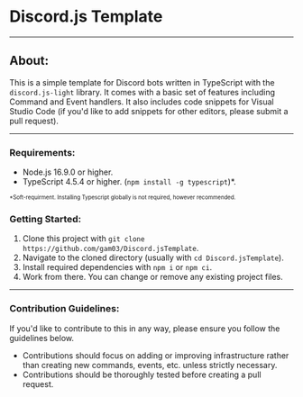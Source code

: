 # Discord.js Template
------------------------------------------------

## About:
This is a simple template for Discord bots written in TypeScript with the `discord.js-light` library. It comes with a basic set of features including Command and Event handlers. It also includes code snippets for Visual Studio Code (if you'd like to add snippets for other editors, please submit a pull request).

------------------------------------------------

### Requirements: 
- Node.js 16.9.0 or higher.
- TypeScript 4.5.4 or higher. (`npm install -g typescript`)*. 

<sub><sup>*Soft-requirment. Installing Typescript globally is not required, however recommended.</sup></sub>

### Getting Started:
1. Clone this project with `git clone https://github.com/gam03/Discord.jsTemplate`.
2. Navigate to the cloned directory (usually with `cd Discord.jsTemplate`).
3. Install required dependencies with `npm i` or `npm ci`.
4. Work from there. You can change or remove any existing project files.

------------------------------------------------

### Contribution Guidelines:
If you'd like to contribute to this in any way, please ensure you follow the guidelines below.

- Contributions should focus on adding or improving infrastructure rather than creating new commands, events, etc. unless strictly necessary.
- Contributions should be thoroughly tested before creating a pull request.